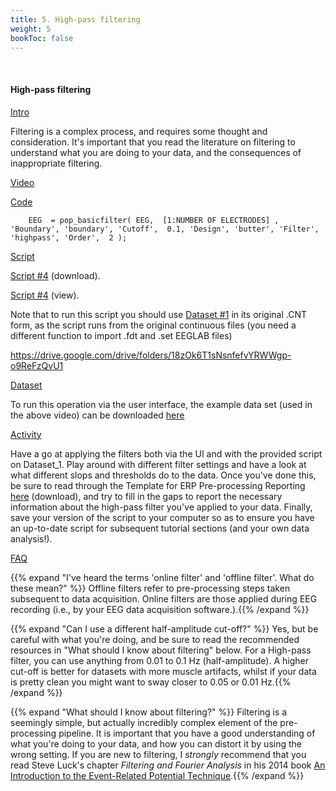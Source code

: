 ```yaml
---
title: 5. High-pass filtering
weight: 5
bookToc: false
---
```

<br>

#### High-pass filtering


<u> Intro</u>

Filtering is a complex process, and requires some thought and consideration. It's important that you read the literature on filtering to understand what you are doing to your data, and the consequences of inappropriate filtering.

<u> Video</u>

<u> Code</u>

        EEG  = pop_basicfilter( EEG,  [1:NUMBER OF ELECTRODES] , 'Boundary', 'boundary', 'Cutoff',  0.1, 'Design', 'butter', 'Filter', 'highpass', 'Order',  2 ); 

<u> Script</u>

 [Script #4](/erp/files/script_4.zip) (download).

 [Script #4](/erp/files/script_4.m) (view).

Note that to run this script you should use [Dataset #1](https://drive.google.com/file/d/1PrkYNwCbJSERRryMGRtxWLM2BZLa4OmU/view?usp=share_link) in its original .CNT form, as the script runs from the original continuous files (you need a different function to import .fdt and .set EEGLAB files)

https://drive.google.com/drive/folders/18zOk6T1sNsnfefvYRWWgp-o9ReFzQvU1

<u> Dataset</u>

To run this operation via the user interface, the example data set (used in the above video) can be downloaded [here](https://drive.google.com/drive/folders/1d8RjgSe1gE97YVfmTB5wQbbsxlYkYgW1?usp=share_link)

<u> Activity</u>

Have a go at applying the filters both via the UI and with the provided script on Dataset_1. Play around with different filter settings and have a look at what different slops and thresholds do to the data.
Once you've done this, be sure to read through the Template for ERP Pre-processing Reporting [here](https://j-lewen.github.io/erp/docs/table-of-contents/researcher_resource/) (download), and try to fill in the gaps to report the necessary information about the high-pass filter you've applied to your data. Finally, save your version of the script to your computer so as to ensure you have an up-to-date script for subsequent tutorial sections (and your own data analysis!).

<u>FAQ</u>

{{% expand "I've heard the terms 'online filter' and 'offline filter'. What do these mean?" %}}
Offline filters refer to pre-processing steps taken subsequent to data acquisition. Online filters are those applied during EEG recording (i.e., by your EEG data acquisition software.).{{% /expand %}}

{{% expand "Can I use a different half-amplitude cut-off?" %}}
Yes, but be careful with what you're doing, and be sure to read the recommended resources in "What should I know about filtering" below. For a High-pass filter, you can use anything from 0.01 to 0.1 Hz (half-amplitude). A higher cut-off is better for datasets with more muscle artifacts, whilst if your data is pretty clean you might want to sway closer to 0.05 or 0.01 Hz.{{% /expand %}}

{{% expand "What should I know about filtering?" %}}
Filtering is a seemingly simple, but actually incredibly complex element of the pre-processing pipeline. It is important that you have a good understanding of what you're doing to your data, and how you can distort it by using the wrong setting. If you are new to filtering, I *strongly* recommend that you read Steve Luck's chapter *Filtering and Fourier Analysis* in his 2014 book [An Introduction to the Event-Related Potential Technique](https://mitpress.mit.edu/9780262525855/an-introduction-to-the-event-related-potential-technique/).{{% /expand %}}